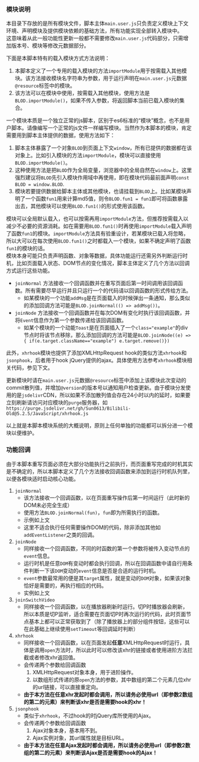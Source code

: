 ### 模块说明
本目录下存放的是所有模块文件，脚本主体`main.user.js`只负责定义模块上下文环境、声明模块及提供模块依赖的基础方法，所有功能实现全部转入模块中。  
这意味着从此一般功能性更新一般都不需要修改`main.user.js`代码部分，只需增加版本号、模块等修改元数据部分。

下面是本脚本特有的载入模块方式方法说明：
   1. 本脚本定义了一个专用的载入模块的方法`importModule`用于按需载入其他模块。该方法接收模块名字符串为参数，用于运行声明在`main.user.js`元数据`@resource`标签中的模块。
   2. 该方法可以在模块中使用，按需载入其他模块，使用方法是`BLOD.importModule()`，如果不传入参数，将返回脚本当前已载入模块的集合。

一个模块本质是一个独立正常的js脚本，区别于es6标准的“模块”概念，也不是用户脚本。请像编写一个正常的js文件一样编写模块。当然作为本脚本的模块，肯定需要用到脚本主体提供的数据，使用方法如下：
   1. 脚本主体暴露了一个对象`BLOD`到页面上下文`window`，所有已提供的数据都在该对象上。比如引入模块的方法`importModule`，模块可以直接使用`BLOD.importModule()`。
   2. 这种使用方法是把`BLOD`作为全局变量，浏览器中的全局自然在`window`上。这里强烈建议将`BLOD`先引入模块作用域中再使用，即在模块代码最前面声明`const BLOD = window.BLOD`.
   3. 模块若要提供数据给脚本主体或其他模块，也请挂载到`BLOD`上。比如某模块声明了一个函数`fun1`用来计算md5值，则令`BLOD.fun1 = fun1`即可将函数暴露出去，其他模块可以使用`BLOD.fun1()`的形式使用该函数。

模块可以全局默认载入，也可以按需再用`importModule`方法，但推荐按需载入以减少不必要的资源消耗。如在需要用`BLOD.fun1()`时再使用`importModule`载入声明了函数`fun1`的模块。`importModule`方法具有验重设计，若某模块已载入将忽略，所以大可以在每次使用`BLOD.fun1()`之时都载入一个模块，如果不确定声明了函数`fun1`的模块的话。  
模块本身可能只负责声明函数、对象等数据，具体功能运行还需另外判断运行时机，比如页面载入状态、DOM节点的变化情况，脚本主体定义了几个方法以回调方式运行这些功能。
   - `joinNormal` 方法接收一个回调函数并在重写页面后第一时间调用该回调函数。所有需要尽早运行并且只运行一个的代码请以回调函数的形式传给方法。
      - 如某模块的一个功能`addMsg`是在页面载入的时候弹出一条通知，那么类似的添加回调方法可能是`BLOD.joinNormal(() => addMsg())`。
   - `joinNode` 方法接收一个回调函数并在每次DOM有变化时执行该回调函数，并将`Event`信息作为第一个参数传递给该回调函数。
      - 如某个模块的一个动能`Toast`是在页面插入了一个`class="example"`的div节点时将该节点移除，那么添加回调的方法可能是`BLOD.joinNode((e) => { if(e.target.className=="example") e.target.remove()})`

此外，`xhrhook`模块也提供了添加XMLHttpRequest hook的类似方法`xhrhook`和`jsonphook`，后者用于hook jQuery提供的ajax。具体使用方法参考`xhrhook`模块相关代码，参见下文。

更新模块时请在`main.user.js`元数据`@resource`标签中添加上该模块此次变动的commit散列值，并增加`@version`的版本号以通知用户检查更新。由于模块分发使用的是`jsdelivr`CDN，所以如果不添加散列值会存在24小时以内的延时，如果要立刻刷新请访问对应模块的`purge`服务器，如`https://purge.jsdelivr.net/gh/Sun0613/Bilibili-Old@5.2.5/JavaScript/xhrhook.js`

以上就是本脚本模块系统的大概说明，原则上任何单独的功能都可以拆分进一个模块以便维护。

### 功能回调
由于本脚本重写页面必须在大部分功能执行之前执行，而页面重写完成的时机其实是不确定的，所以本脚本定义了几个方法接收回调函数来添加到运行时机队列里，以便各模块适时启动核心功能。
1. `joinNormal`
   - 该方法接收一个回调函数，以在页面重写操作后第一时间运行（此时新的DOM未必完全生成）
   - 使用方法`BLOD.joinNormal(fun)`，`fun`即为所需执行的函数。
   - 示例如上文
   - 这里不适合执行任何需要操作DOM的代码，除非添加其他如`addEventListener`之类的回调。
2. `joinNode`
   - 同样接收一个回调函数，不同的时函数的第一个参数将被传入变动节点的`event`信息。
   - 运行时机是任意`DOM`有变动时都会执行回调，所以在回调函数中请自行用条件判断一下该`DOM`变动的`event`信息是否是合适的运行时机。
   - `event`参数最常用的便是其`target`属性，就是变动的`DOM`对象，如果该对象恰好是需要的，再执行相应的代码。
   - 实例如上文
3. `joinSwitchVideo`
   - 同样接收一个回调函数，以在播放器刷新时运行。切P时播放器会刷新，所以本质是切P监听，适合需要在页面切P时再次运行的代码，此时页面节点基本上都可以正常获取到了（除了播放器上的部分组件按钮，这些可以在此基础上继续使用`setTimeout`等回调延时判断）
4. `xhrhook`
   - 同样接收一个回调函数，以在页面发起**任意**XMLHttpRequest时运行，具体是调用`open`方法时，所以此时可以修改该xhr的链接或者使用进阶方法拦截或者修改xhr返回值。
   - 会传递两个参数给回调函数
      1. XMLHttpRequest对象本身，用于进阶操作。
      2. 以数组形式传递的原`open`方法的参数，其中数组的第二个元素几位xhr的url链接，可以直接重定向。
   - **由于本方法在任意xhr发起时都会调用，所以请务必使用url（即参数2数组的第二的元素）来判断该xhr是否是需要hook的xhr！**
5. `jsonphook`
   - 类似于`xhrhook`，不过hook的时jQuery库所使用的Ajax。
   - 会传递两个参数给回调函数
      1. Ajax对象本身，基本用不到。
      2. Ajax实例对象，其url属性就是目标URL。
   - **由于本方法在任意Ajax发起时都会调用，所以请务必使用url（即参数2数组的第二的元素）来判断该Ajax是否是需要hook的Ajax！**
